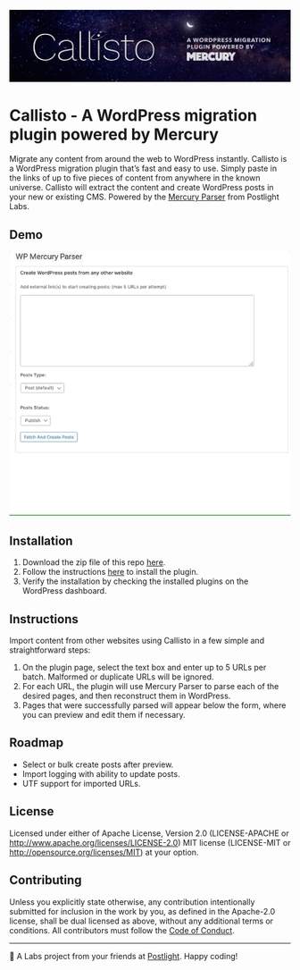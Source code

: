 ![callisto](/callisto.jpg)

# Callisto - A WordPress migration plugin powered by Mercury
Migrate any content from around the web to WordPress instantly. Callisto is a
WordPress migration plugin that’s fast and easy to use. Simply paste in the
links of up to five pieces of content from anywhere in the known universe.
Callisto will extract the content and create WordPress posts in your new or
existing CMS. Powered by the [Mercury
Parser](https://github.com/postlight/mercury-parser) from Postlight Labs.

## Demo
![example](/demo.gif)

## Installation
1. Download the zip file of this repo [here](https://github.com/postlight/wp-mercury-parser/archive/master.zip).
2. Follow the instructions [here](https://wordpress.org/support/article/managing-plugins/#installing-plugins) to install the plugin.
3. Verify the installation by checking the installed plugins on the WordPress dashboard.

## Instructions
Import content from other websites using Callisto in a few simple and
straightforward steps:
  1. On the plugin page, select the text box and enter up to 5 URLs per batch. Malformed or duplicate URLs will be ignored.
  2. For each URL, the plugin will use Mercury Parser to parse each of the
     desired pages, and then reconstruct them in WordPress.
  3. Pages that were successfully parsed will appear below the form, where you
     can preview and edit them if necessary.

## Roadmap
- Select or bulk create posts after preview.
- Import logging with ability to update posts.
- UTF support for imported URLs.

## License

Licensed under either of
Apache License, Version 2.0 (LICENSE-APACHE or http://www.apache.org/licenses/LICENSE-2.0)
MIT license (LICENSE-MIT or http://opensource.org/licenses/MIT)
at your option.

## Contributing

Unless you explicitly state otherwise, any contribution intentionally submitted for inclusion in the work by you, as defined in the Apache-2.0 license, shall be dual licensed as above, without any additional terms or conditions. All contributors must follow the [Code of Conduct](/CODE_OF_CONDUCT.md).

---

🔬 A Labs project from your friends at [Postlight](https://postlight.com/). Happy coding!
